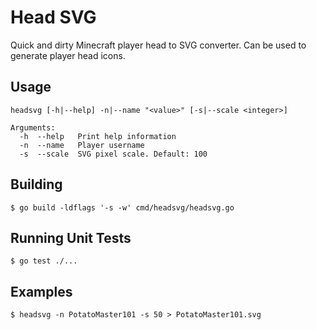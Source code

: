 # Head SVG
Quick and dirty Minecraft player head to SVG converter. Can be used to generate player head icons.

## Usage
```
headsvg [-h|--help] -n|--name "<value>" [-s|--scale <integer>]

Arguments:
  -h  --help   Print help information
  -n  --name   Player username
  -s  --scale  SVG pixel scale. Default: 100
```

## Building
```
$ go build -ldflags '-s -w' cmd/headsvg/headsvg.go
```

## Running Unit Tests
```
$ go test ./...
```

## Examples
```
$ headsvg -n PotatoMaster101 -s 50 > PotatoMaster101.svg
```
